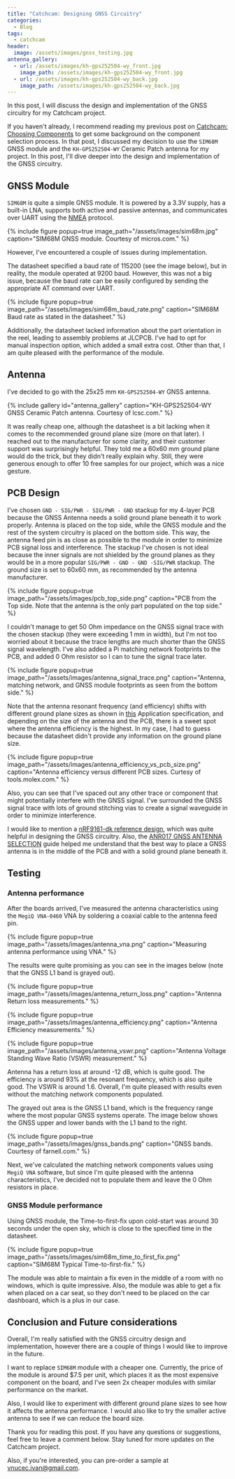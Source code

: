 ```yaml
---
title: "Catchcam: Designing GNSS Circuitry"
categories:
  - Blog
tags:
  - catchcam
header:
  image: /assets/images/gnss_testing.jpg
antenna_gallery:
  - url: /assets/images/kh-gps252504-wy_front.jpg
    image_path: /assets/images/kh-gps252504-wy_front.jpg
  - url: /assets/images/kh-gps252504-wy_back.jpg
    image_path: /assets/images/kh-gps252504-wy_back.jpg
---
```


In this post, I will discuss the design and implementation of the GNSS circuitry for my Catchcam project.

If you haven't already, I recommend reading my previous post on [Catchcam: Choosing Components](https://ivanvnucec.github.io/blog/catchcam-choosing-components/#gnss-module-and-antenna) to get some background on the component selection process. In that post, I discussed my decision to use the `SIM68M` GNSS module and the `KH-GPS252504-WY` Ceramic Patch antenna for my project. In this post, I'll dive deeper into the design and implementation of the GNSS circuitry.

## GNSS Module

`SIM68M` is quite a simple GNSS module. It is powered by a 3.3V supply, has a built-in LNA, supports both active and passive antennas, and communicates over UART using the [NMEA](https://simcom.ee/documents/SIM33ELA/MT3333%20Platform%20NMEA%20Message%20Specification%20For%20GPS%2BGLONASS_V1.00.pdf) protocol.

{% include figure popup=true image_path="/assets/images/sim68m.jpg" caption="SIM68M GNSS module. Courtesy of micros.com." %}

However, I've encountered a couple of issues during implementation.

The datasheet specified a baud rate of 115200 (see the image below), but in reality, the module operated at 9200 baud. However, this was not a big issue, because the baud rate can be easily configured by sending the appropriate AT command over UART.

{% include figure popup=true image_path="/assets/images/sim68m_baud_rate.png" caption="SIM68M Baud rate as stated in the datasheet." %}

Additionally, the datasheet lacked information about the part orientation in the reel, leading to assembly problems at JLCPCB. I've had to opt for manual inspection option, which added a small extra cost. Other than that, I am quite pleased with the performance of the module.

## Antenna

I've decided to go with the 25x25 mm `KH-GPS252504-WY` GNSS antenna.

{% include gallery id="antenna_gallery" caption="KH-GPS252504-WY GNSS Ceramic Patch antenna. Courtesy of lcsc.com." %}

It was really cheap one, although the datasheet is a bit lacking when it comes to the recommended ground plane size (more on that later). I reached out to the manufacturer for some clarity, and their customer support was surprisingly helpful. They told me a 60x60 mm ground plane would do the trick, but they didn't really explain why. Still, they were generous enough to offer 10 free samples for our project, which was a nice gesture.

## PCB Design

I've chosen `GND - SIG/PWR - SIG/PWR - GND` stackup for my 4-layer PCB because the GNSS Antenna needs a solid ground plane beneath it to work properly. Antenna is placed on the top side, while the GNSS module and the rest of the system circuitry is placed on the bottom side. This way, the antenna feed pin is as close as possible to the module in order to minimize PCB signal loss and interference. The stackup I've chosen is not ideal because the inner signals are not shielded by the ground planes as they would be in a more popular `SIG/PWR - GND - GND -SIG/PWR` stackup. The ground size is set to 60x60 mm, as recommended by the antenna manufacturer.

{% include figure popup=true image_path="/assets/images/pcb_top_side.png" caption="PCB from the Top side. Note that the antenna is the only part populated on the top side." %}

I couldn't manage to get 50 Ohm impedance on the GNSS signal trace with the chosen stackup (they were exceeding 1 mm in width), but I'm not too worried about it because the trace lengths are much shorter than the GNSS signal wavelength. I've also added a Pi matching network footprints to the PCB, and added 0 Ohm resistor so I can to tune the signal trace later.

{% include figure popup=true image_path="/assets/images/antenna_signal_trace.png" caption="Antenna, matching network, and GNSS module footprints as seen from the bottom side." %}

Note that the antenna resonant frequency (and efficiency) shifts with different ground plane sizes as shown in [this](https://tools.molex.com/pdm_docs/as/2088900001-AS.pdf) Application specification, and depending on the size of the antenna and the PCB, there is a sweet spot where the antenna efficiency is the highest. In my case, I had to guess because the datasheet didn't provide any information on the ground plane size.

{% include figure popup=true image_path="/assets/images/antenna_efficiency_vs_pcb_size.png" caption="Antenna efficiency versus different PCB sizes. Curtesy of tools.molex.com." %}

Also, you can see that I've spaced out any other trace or component that might potentially interfere with the GNSS signal. I've surrounded the GNSS signal trace with lots of ground stitching vias to create a signal waveguide in order to minimize interference.

I would like to mention a [nRF9161-dk reference design](https://cadlab.io/project/27806/master/circuit/NDAwNjg4LlBjYkRvYw%3D%3D), which was quite helpful in designing the GNSS circuitry. Also, the [ANR017 GNSS ANTENNA SELECTION](https://www.we-online.com/catalog/media/o171079v410%20ANR017_GNSS_Antenna_Selection.pdf) guide helped me understand that the best way to place a GNSS antenna is in the middle of the PCB and with a solid ground plane beneath it.

## Testing

### Antenna performance

After the boards arrived, I've measured the antenna characteristics using the `MegiQ VNA-0460` VNA by soldering a coaxial cable to the antenna feed pin.

{% include figure popup=true image_path="/assets/images/antenna_vna.png" caption="Measuring antenna performance using VNA." %}

The results were quite promising as you can see in the images below (note that the GNSS L1 band is grayed out).

{% include figure popup=true image_path="/assets/images/antenna_return_loss.png" caption="Antenna Return loss measurements." %}

{% include figure popup=true image_path="/assets/images/antenna_efficiency.png" caption="Antenna Efficiency measurements." %}

{% include figure popup=true image_path="/assets/images/antenna_vswr.png" caption="Antenna Voltage Standing Wave Ratio (VSWR) measurement." %}

Antenna has a return loss at around -12 dB, which is quite good. The efficiency is around 93% at the resonant frequency, which is also quite good. The VSWR is around 1.6. Overall, I'm quite pleased with results even without the matching network components populated.

The grayed out area is the GNSS L1 band, which is the frequency range where the most popular GNSS systems operate. The image below shows the GNSS upper and lower bands with the L1 band to the right.

{% include figure popup=true image_path="/assets/images/gnss_bands.png" caption="GNSS bands. Courtesy of farnell.com." %}

Next, we've calculated the matching network components values using `MegiQ VNA` software, but since I'm quite pleased with the antenna characteristics, I've decided not to populate them and leave the 0 Ohm resistors in place.

### GNSS Module performance

Using GNSS module, the Time-to-first-fix upon cold-start was around 30 seconds under the open sky, which is close to the specified time in the datasheet.

{% include figure popup=true image_path="/assets/images/sim68m_time_to_first_fix.png" caption="SIM68M Typical Time-to-first-fix." %}

The module was able to maintain a fix even in the middle of a room with no windows, which is quite impressive. Also, the module was able to get a fix when placed on a car seat, so they don't need to be placed on the car dashboard, which is a plus in our case.

## Conclusion and Future considerations

Overall, I'm really satisfied with the GNSS circuitry design and implementation, however there are a couple of things I would like to improve in the future.

I want to replace `SIM68M` module with a cheaper one. Currently, the price of the module is around $7.5 per unit, which places it as the most expensive component on the board, and I've seen 2x cheaper modules with similar performance on the market.

Also, I would like to experiment with different ground plane sizes to see how it affects the antenna performance. I would also like to try the smaller active antenna to see if we can reduce the board size.

Thank you for reading this post. If you have any questions or suggestions, feel free to leave a comment below. Stay tuned for more updates on the Catchcam project.

Also, if you're interested, you can pre-order a sample at [vnucec.ivan@gmail.com](mailto:vnucec.ivan@gmail.com).
